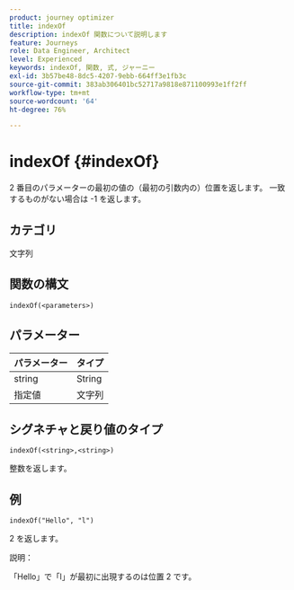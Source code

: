 ```yaml
---
product: journey optimizer
title: indexOf
description: indexOf 関数について説明します
feature: Journeys
role: Data Engineer, Architect
level: Experienced
keywords: indexOf, 関数, 式, ジャーニー
exl-id: 3b57be48-8dc5-4207-9ebb-664ff3e1fb3c
source-git-commit: 383ab306401bc52717a9818e871100993e1ff2ff
workflow-type: tm+mt
source-wordcount: '64'
ht-degree: 76%

---
```


# indexOf {#indexOf}

2 番目のパラメーターの最初の値の（最初の引数内の）位置を返します。 一致するものがない場合は -1 を返します。

## カテゴリ

文字列

## 関数の構文

`indexOf(<parameters>)`

## パラメーター

| パラメーター | タイプ |
|-----------|------------------|
| string | String |
| 指定値 | 文字列 |

## シグネチャと戻り値のタイプ

`indexOf(<string>,<string>)`

整数を返します。

## 例

`indexOf("Hello", "l")`

2 を返します。

説明：

「Hello」で「l」が最初に出現するのは位置 2 です。
